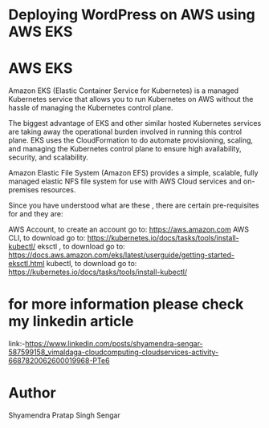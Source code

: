 # Deploying WordPress on AWS using AWS EKS
# AWS EKS
  Amazon EKS (Elastic Container Service for Kubernetes) is a managed Kubernetes service that allows you to run Kubernetes on AWS without the hassle of managing the Kubernetes control plane.

The biggest advantage of EKS and other similar hosted Kubernetes services are taking away the operational burden involved in running this control plane. EKS uses the CloudFormation to do automate provisioning, scaling, and managing the Kubernetes control plane to ensure high availability, security, and scalability.

Amazon Elastic File System (Amazon EFS) provides a simple, scalable, fully managed elastic NFS file system for use with AWS Cloud services and on-premises resources.

Since you have understood what are these , there are certain pre-requisites for and they are:

AWS Account, to create an account go to: https://aws.amazon.com
AWS CLI, to download go to: https://kubernetes.io/docs/tasks/tools/install-kubectl/
eksctl , to download go to: https://docs.aws.amazon.com/eks/latest/userguide/getting-started-eksctl.html
kubectl, to download go to: https://kubernetes.io/docs/tasks/tools/install-kubectl/
# for more information please check my linkedin article
   link:-https://www.linkedin.com/posts/shyamendra-sengar-587599158_vimaldaga-cloudcomputing-cloudservices-activity-6687820062600019968-PTe6
 # Author
  Shyamendra Pratap Singh Sengar
